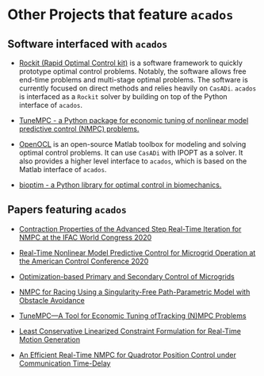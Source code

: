 <!-- # Publications and Projects that feature `acados`. -->
# Other Projects that feature `acados`

## Software interfaced with `acados`
- [Rockit (Rapid Optimal Control kit)](https://gitlab.kuleuven.be/meco-software/rockit)
is a software framework to quickly prototype optimal control problems.
Notably, the software allows free end-time problems and multi-stage optimal problems.
The software is currently focused on direct methods and relies heavily on `CasADi`.
`acados` is interfaced as a `Rockit` solver by building on top of the Python interface of `acados`.

- [TuneMPC - a Python package for economic tuning of nonlinear model predictive control (NMPC) problems.](https://github.com/jdeschut/tunempc/)

- [OpenOCL](https://github.com/OpenOCL/OpenOCL)
is an open-source Matlab toolbox for modeling and solving optimal control problems.
It can use `CasADi` with IPOPT as a solver.
It also provides a higher level interface to `acados`, which is based on the Matlab interface of `acados`.

- [bioptim - a Python library for optimal control in biomechanics.](https://github.com/pyomeca/bioptim)

## Papers featuring `acados`
- [Contraction Properties of the Advanced Step Real-Time Iteration for NMPC at the IFAC World Congress 2020](https://cdn.syscop.de/publications/Nurkanovic2020b.pdf)

- [Real-Time Nonlinear Model Predictive Control for Microgrid Operation at the American Control Conference 2020](https://cdn.syscop.de/publications/Nurkanovic2020a.pdf)

- [Optimization-based Primary and Secondary Control of Microgrids](https://www.researchgate.net/profile/Armin_Nurkanovic/publication/341622767_Optimization-based_Primary_and_Secondary_Control_of_Microgrids/links/5f10519a299bf1e548ba5e77/Optimization-based-Primary-and-Secondary-Control-of-Microgrids.pdf)

- [NMPC for Racing Using a Singularity-Free Path-Parametric Model with Obstacle Avoidance](https://cdn.syscop.de/publications/Kloeser2020.pdf)

- [TuneMPC—A Tool for Economic Tuning ofTracking (N)MPC Problems](https://cdn.syscop.de/publications/DeSchutter2020.pdf)

- [Least Conservative Linearized Constraint Formulation for Real-Time Motion Generation](https://cdn.syscop.de/publications/Carlos2020.pdf)

- [An Efficient Real-Time NMPC for Quadrotor Position Control under Communication Time-Delay](https://cdn.syscop.de/publications/Carlos2020a.pdf)

<!-- ## Projects using `acados` -->

